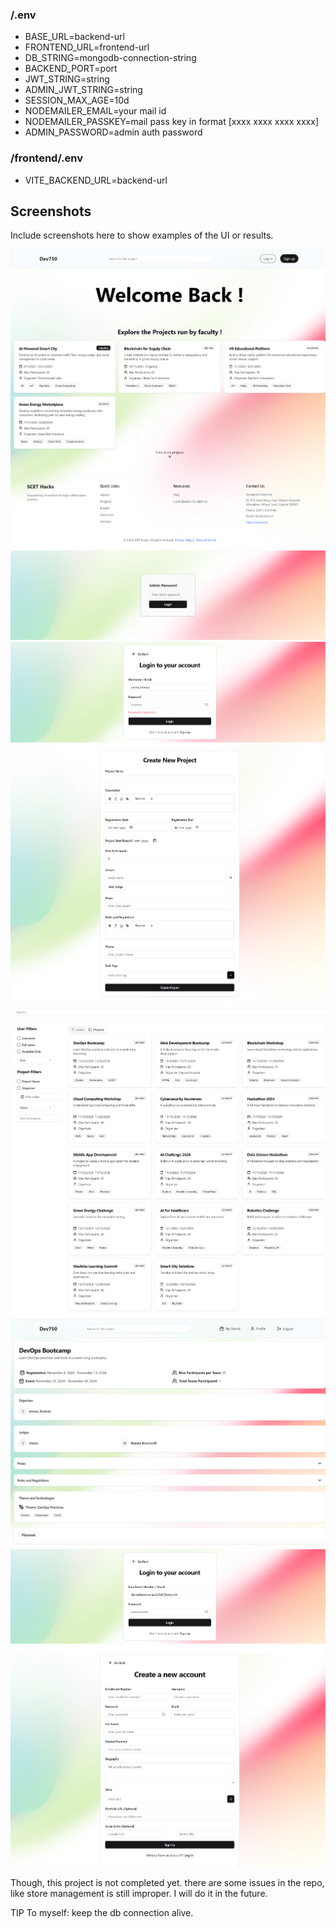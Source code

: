 ### /.env
- BASE_URL=backend-url
- FRONTEND_URL=frontend-url
- DB_STRING=mongodb-connection-string
- BACKEND_PORT=port
- JWT_STRING=string
- ADMIN_JWT_STRING=string
- SESSION_MAX_AGE=10d
- NODEMAILER_EMAIL=your mail id
- NODEMAILER_PASSKEY=mail pass key in format [xxxx xxxx xxxx xxxx]
- ADMIN_PASSWORD=admin auth password

### /frontend/.env
- VITE_BACKEND_URL=backend-url

## Screenshots

Include screenshots here to show examples of the UI or results.

![Home Page](https://github.com/Dev750wala/Hackathon-SCET/blob/main/Photos/Home%20Page.png?raw=true)
![Admin Auth](https://github.com/Dev750wala/Hackathon-SCET/blob/main/Photos/Admin%20Auth.png?raw=true)
![Admin Login](https://github.com/Dev750wala/Hackathon-SCET/blob/main/Photos/Admin%20Login.png?raw=true)
![Create Project](https://github.com/Dev750wala/Hackathon-SCET/blob/main/Photos/Create%20Project.png?raw=true)
![Searching Page with Filters](https://github.com/Dev750wala/Hackathon-SCET/blob/main/Photos/FIlter%20Search.png?raw=true)
![Project Details](https://github.com/Dev750wala/Hackathon-SCET/blob/main/Photos/Project%20Details.png?raw=true)
![User Login Page](https://github.com/Dev750wala/Hackathon-SCET/blob/main/Photos/User%20Login%20Page.png?raw=true)
![User Signup Page](https://github.com/Dev750wala/Hackathon-SCET/blob/main/Photos/User%20Signup%20Page.png?raw=true)


Though, this project is not completed yet. there are some issues in the repo, like store management is still improper. I will do it in the future.




TIP To myself: keep the db connection alive.
